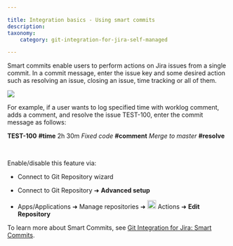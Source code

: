 ```yaml
---

title: Integration basics - Using smart commits
description:
taxonomy:
    category: git-integration-for-jira-self-managed

---
```

Smart commits enable users to perform actions on Jira issues from a single commit. In a commit message, enter the issue key and some desired action such as resolving an issue, closing an issue, time tracking or all of them.

![](https://bigbrassband.atlassian.net/wiki/download/attachments/2045149209/gitserver-git-commits-tab-example-new.png%3Fversion=1&modificationDate=1640706006442&cacheVersion=1&api=v2?version=1&modificationDate=1640866071249&cacheVersion=1&api=v2)

For example, if a user wants to log specified time with worklog comment, adds a comment, and resolve the issue TEST-100, enter the commit message as follows:

**TEST-100** **#time** 2h 30m _Fixed code_ **#comment** _Merge to master_ **#resolve**

<br>

Enable/disable this feature via:

*   Connect to Git Repository wizard

*   Connect to Git Repository ➜ **Advanced setup**

*   Apps/Applications ➜ Manage repositories ➜ <img src='https://pf-emoji-service--cdn.us-east-1.prod.public.atl-paas.net/standard/a51a7674-8d5d-4495-a2d2-a67c090f5c3b/32x32/2699.png' width=20 height=20 /> Actions ➜ **Edit Repository**


To learn more about Smart Commits, see [Git Integration for Jira: Smart Commits](/git-integration-for-jira-self-managed/Smart-commits).

